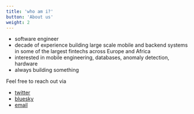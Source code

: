 ```yaml
---
title: 'who am i?'
button: 'About us'
weight: 2
---
```


- software engineer
- decade of experience building large scale mobile and backend systems in some of the largest fintechs across Europe and Africa
- interested in mobile engineering, databases, anomaly detection, hardware
- always building something


Feel free to reach out via
- [twitter](https://x.com/biodunalfet)
- [bluesky](https://bsky.app/profile/fetuga.bsky.social)
- [email](mailto:hamza@fetu.ga)
